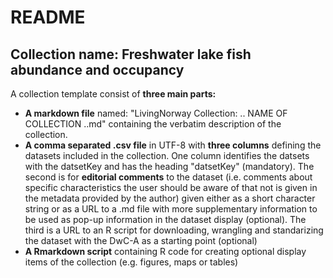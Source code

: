 # README

## **Collection name:** Freshwater lake fish abundance and occupancy

A collection template consist of **three main parts:** 

* **A markdown file** named: "LivingNorway Collection: .. NAME OF COLLECTION ..md" containing the verbatim description of the collection.
* **A comma separated .csv file** in UTF-8 with **three columns** defining the datasets included in the collection. One column identifies the datsets with  the datsetKey and has the heading "datsetKey" (mandatory). The second is for **editorial comments** to the dataset (i.e. comments about specific characteristics the user should be aware of that not is given in the metadata provided by the author) given either as a short character string or as a URL to a .md file with more supplementary information to be used as pop-up information in the dataset display (optional). The third is a URL to an R script for downloading, wrangling and standarizing the dataset with the DwC-A as a starting point (optional)
* **A Rmarkdown script** containing R code for creating optional display items of the collection (e.g. figures, maps or tables)
